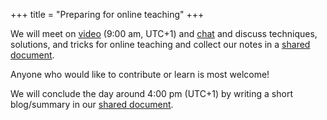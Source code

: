 +++
title = "Preparing for online teaching"
+++

We will meet on [video](https://kth-se.zoom.us/j/152239500) (9:00 am, UTC+1)
and [chat](https://coderefinery.zulipchat.com) and discuss techniques,
solutions, and tricks for online teaching and collect our notes in a [shared
document](https://hackmd.io/1Sso1UFMTXKihv1sedsTIA).

Anyone who would like to contribute or learn is most welcome!

We will conclude the day around 4:00 pm (UTC+1) by writing a short blog/summary
in our [shared document](https://hackmd.io/1Sso1UFMTXKihv1sedsTIA).
